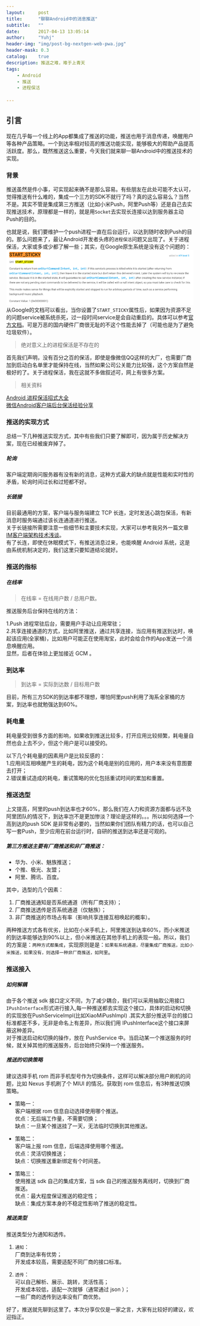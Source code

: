 ```yaml
---
layout:     post
title:      "聊聊Android中的消息推送"
subtitle:   ""
date:       2017-04-13 13:05:14
author:     "Yuhj"
header-img: "img/post-bg-nextgen-web-pwa.jpg"
header-mask: 0.3
catalog:    true
description: 推送之难，难于上青天
tags:
    - Android
    - 推送
    - 进程保活
    
---
```

## 引言
现在几乎每一个线上的App都集成了推送的功能，推送也用于消息传递，唤醒用户等各种产品策略。一个到达率相对较高的推送功能实现，能够极大的帮助产品提高活跃度。那么，既然推送这么重要，今天我们就来聊一聊Android中的推送技术的实现。<br>

### 背景
推送虽然是件小事，可实现起来确不是那么容易。有些朋友在此处可能不太认可，觉得推送有什么难的，集成一个三方的SDK不就行了吗？真的这么容易么？当然不是。其实不管是集成第三方推送（比如小米Push，阿里Push等）还是自己去实现推送技术，原理都是一样的，就是用`Socket`去实现长连接以达到服务器主动Push的目的。<br>


也就是说，我们要维护一个push进程一直在后台运行，以达到随时收到Push的目的。那么问题来了，最让Android开发者头疼的`进程保活`问题又出现了。关于进程保活，大家或多或少都了解一些；其实，在Google原生系统是没有这个问题的：
![](/image/2017-4-13/service.png)
从Google的文档可以看出，当你设置了`START_STICKY`属性后，如果因为资源不足的问题service被系统杀死，过一段时间service是会自动重启的。具体可以参考[官方文档](https://developer.android.com/reference/android/app/Service.html)。可是万恶的国内硬件厂商很无耻的不这个性能去掉了（可能也是为了避免垃圾软件）。
> 绝对意义上的进程保活是不存在的

首先我们声明，没有百分之百的保活，即使是像微信QQ这样的大厂，也需要厂商加到启动白名单里才能保持在线，当然如果公司公关能力比较强，这个方案自然是极好的了。关于进程保活，我在这就不多做叙述可，网上有很多方案。
> 相关资料

[Android 进程保活招式大全](http://mp.weixin.qq.com/s?__biz=MzA3NTYzODYzMg==&mid=2653577617&idx=1&sn=623256a2ff94641036a6c9eea17baab8&scene=4#wechat_redirect)<br>
[微信Android客户端后台保活经验分享](http://mp.weixin.qq.com/s?__biz=MzA3ODg4MDk0Ng==&mid=403254393&idx=1&sn=8dc0e3a03031177777b5a5876cb210cc&scene=1&srcid=0402fANUWIotbVLECw4Ytz4K#wechat_redirect)<br>

### 推送的实现方式
总结一下几种推送实现方式，其中有些我们只要了解即可，因为属于历史解决方案，现在已经被废弃掉了。

##### 轮询
客户端定期询问服务器有没有新的消息，这种方式最大的缺点就是性能和实时性的矛盾，轮询时间过长和过短都不好。

##### 长链接
目前最通用的方案，客户端与服务端建立 TCP 长连，定时发送心跳包保活，有新消息时服务端通过该长连通道进行推送。<br>
关于长链接所需要注意一些细节和主要技术实现，大家可以参考我另外一篇文章[IM客户端架构技术浅谈](https://leiluojun.github.io/2017/03/21/IM客户端架构技术浅谈/)。<br>
有了长连，即使在休眠模式下，有推送消息过来，也能唤醒 Android 系统，这是由系统机制决定的，我们这里只要知道结论就好。

### 推送的指标

##### 在线率
> 在线率 = 在线用户数 / 总用户数。

推送服务后台保持在线的方法：

1.Push 进程常驻后台，需要用户手动让应用常驻；<br>
2.共享连接通道的方式，比如阿里推送，通过共享连接，当应用有推送到达时，唤起该应用(全家桶)，比如用户可能正在使用淘宝，此时会给合作的App发送一个消息唤醒应用。
<br>显然，后者在体验上更加接近 GCM 。

### 到达率
> 到达率 = 实际到达数 / 目标用户数

目前，所有三方SDK的到达率都不理想，哪怕阿里push利用了淘系全家桶的方案，到达率也就勉强达到60%。

### 耗电量
耗电量受到很多方面的影响，如果收到推送比较多，打开应用比较频繁，耗电量自然也会上去不少，但这个用户是可以接受的。<br>

以下几个耗电量的因素用户是比较反感的：<br>
1.应用间互相唤醒产生的耗电，因为这个耗电是别的应用的，用户本来没有意图要去打开；<br>
2.错误重试造成的耗电，重试策略的优化包括重试时间的累加和重置。<br>

### 推送选型
上文提高，阿里的push到达率也才60%，那么我们在人力和资源方面都与远不及阿里团队的情况下，到达率岂不是更加惨淡？理论是这样的。。。所以如何选择一个高到达的push SDK 是非常有必要的，当然如果你们团队有精力的话，也可以自己写一套Push，至少应用在前台运行时，自研的推送到达率还是可观的。<br>
##### 第三方推送主要有厂商推送和非厂商推送：
- 华为、小米、魅族推送；
- 个推、极光、友盟；
- 阿里、腾讯、百度。

其中，选型的几个因素：<br>

1. 厂商推送通知是否系统通道（所有厂商支持）；
2. 厂商推送透传是否系统通道（仅魅族）；
3. 非厂商推送的市场占有率（影响共享连接互相唤起的概率）。

两种推送方式各有优劣，比如在小米手机上，阿里推送到达率60%，而小米推送的到达率能够达到90%以上，但小米推送在其他手机上的表现一般。所以，我们的方案是：`两种方式都集成`，实现原则是是：`如果有系统通道，尽量集成厂商推送，比如小米推送，如果没有，则选择一种非厂商推送，如阿里`。
### 推送接入

##### 如何解耦

由于各个推送 sdk 接口定义不同，为了减少耦合，我们可以采用抽取公用接口`IPushInterface`形式进行接入,每一种推送都去实现这个接口，具体的启动和切换的实现放在PushServiceImpl(比如XiaoMiPushImpl) .其实大部分推送平台的接口标准都差不多，无非是命名上有差异，所以我们用 IPushInterface这个接口来屏蔽这种差异。<br>
对于推送启动和切换的操作，放在 PushService 中。当启动某一个推送服务的时候，就关掉其他的推送服务，后台始终只保持一个推送服务。

##### 推送的切换策略

建议选择手机 rom 而非手机型号作为切换条件，这样可以解决部分用户刷机的问题，比如 Nexus 手机刷了个 MIUI 的情况。获取到 rom 信息后，有3种推送切换策略。<br>

- 策略一：<br>
客户端根据 rom 信息自动选择使用哪个推送。<br>
优点：无后端工作量，不需要切换；<br>
缺点：一旦某个推送挂了一天，无法临时切换到其他推送。<br>

- 策略二：<br>
客户端上报 rom 信息，后端选择使用哪个推送。<br>
优点：灵活切换推送；<br>
缺点：切换推送重新绑定有个时间差。

- 策略三：<br>
使用推送 sdk 自己的集成方案，当 sdk 自己的推送服务离线时，切换到厂商推送。<br>
优点：最大程度保证推送的稳定性；<br>
缺点：集成方案本身的不稳定性影响了推送的稳定性。<br>


##### 推送类型

推送类型分为通知和透传。<br>

1. `通知`：<br>
厂商到达率有优势；<br>
开发成本较高，需要适配不同厂商的接口标准。<br>

2. `透传`：<br>
可以自己解析、展示、跳转，灵活性高；<br>
开发成本较低，适配一次就够（通常通过 json ）；<br>
一些厂商的透传到达率没有厂商优势。<br>


好了，推送就先聊到这里了。本次分享仅仅是一家之言，大家有比较好的建议，欢迎指正。